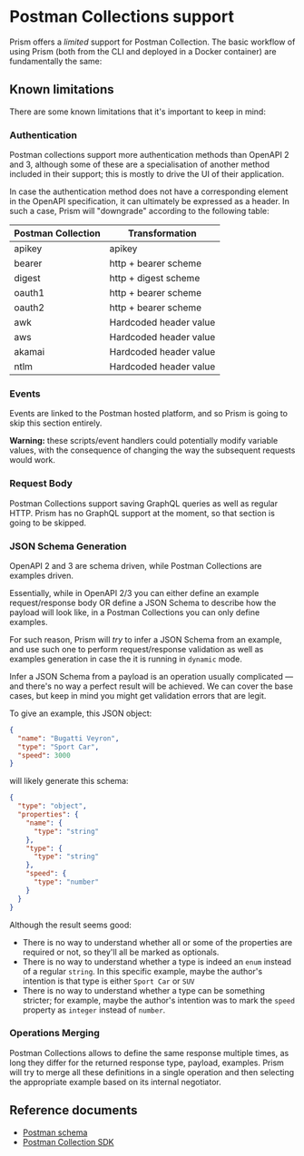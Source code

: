 # Postman Collections support

Prism offers a _limited_ support for Postman Collection. The basic workflow of using Prism (both from the CLI and deployed in a Docker container) are fundamentally the same:

## Known limitations

There are some known limitations that it's important to keep in mind:

### Authentication

Postman collections support more authentication methods than OpenAPI 2 and 3, although some of these are a specialisation of another method included in their support; this is mostly to drive the UI of their application.

In case the authentication method does not have a corresponding element in the OpenAPI specification, it can ultimately be expressed as a header. In such a case, Prism will "downgrade" according to the following table:

| Postman Collection | Transformation         |
| ------------------ | ---------------------- |
| apikey             | apikey                 |
| bearer             | http + bearer scheme   |
| digest             | http + digest scheme   |
| oauth1             | http + bearer scheme   |
| oauth2             | http + bearer scheme   |
| awk                | Hardcoded header value |
| aws                | Hardcoded header value |
| akamai             | Hardcoded header value |
| ntlm               | Hardcoded header value |

### Events

Events are linked to the Postman hosted platform, and so Prism is going to skip this section entirely.

**Warning:** these scripts/event handlers could potentially modify variable values, with the consequence of changing the way the subsequent requests would work.

### Request Body

Postman Collections support saving GraphQL queries as well as regular HTTP. Prism has no GraphQL support at the moment, so that section is going to be skipped.

### JSON Schema Generation

OpenAPI 2 and 3 are schema driven, while Postman Collections are examples driven.

Essentially, while in OpenAPI 2/3 you can either define an example request/response body OR define a JSON Schema to describe how the payload will look like, in a Postman Collections you can only define examples.

For such reason, Prism will _try_ to infer a JSON Schema from an example, and use such one to perform request/response validation as well as examples generation in case the it is running in `dynamic` mode.

Infer a JSON Schema from a payload is an operation usually complicated — and there's no way a perfect result will be achieved. We can cover the base cases, but keep in mind you might get validation errors that are legit.

To give an example, this JSON object:

```json
{
  "name": "Bugatti Veyron",
  "type": "Sport Car",
  "speed": 3000
}
```

will likely generate this schema:

```json
{
  "type": "object",
  "properties": {
    "name": {
      "type": "string"
    },
    "type": {
      "type": "string"
    },
    "speed": {
      "type": "number"
    }
  }
}
```

Although the result seems good:

- There is no way to understand whether all or some of the properties are required or not, so they'll all be marked as optionals.
- There is no way to understand whether a type is indeed an `enum` instead of a regular `string`. In this specific example, maybe the author's intention is that type is either `Sport Car` or `SUV`
- There is no way to understand whether a type can be something stricter; for example, maybe the author's intention was to mark the `speed` property as `integer` instead of `number`.

### Operations Merging

Postman Collections allows to define the same response multiple times, as long they differ for the returned response type, payload, examples. Prism will try to merge all these definitions in a single operation and then selecting the appropriate example based on its internal negotiator.

## Reference documents

- [Postman schema](https://schema.getpostman.com/collection/json/v2.1.0/draft-07/docs/index.html)
- [Postman Collection SDK](https://www.postmanlabs.com/postman-collection/)

